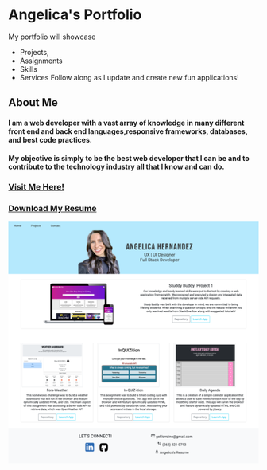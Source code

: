# Angelica's Portfolio

My portfolio will showcase

- Projects,
- Assignments
- Skills
- Services
  Follow along as I update and create new fun applications!

## About Me

#### I am a web developer with a vast array of knowledge in many different front end and back end languages,responsive frameworks, databases, and best code practices.

#### My objective is simply to be the best web developer that I can be and to contribute to the technology industry all that I know and can do.

### [Visit Me Here!](https://angelicalorraine.github.io/AngelicaPortfolio/)

### [Download My Resume](AngelicahernandezResume2.pdf)

![MyPortfolio](./Images/AngelicasPortf.png)

